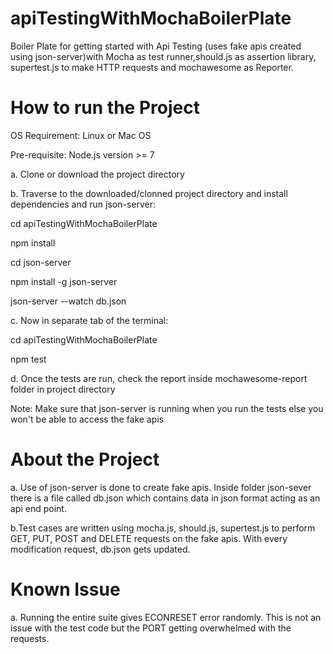 # apiTestingWithMochaBoilerPlate
Boiler Plate for getting started with Api Testing (uses fake apis created using json-server)with Mocha as test runner,should.js as assertion library, supertest.js to make HTTP requests and mochawesome as Reporter.
# How to run the Project
OS Requirement: Linux or Mac OS

Pre-requisite: Node.js version >= 7

a. Clone or download the project directory

b. Traverse to the downloaded/clonned project directory and install dependencies and run json-server:

   cd apiTestingWithMochaBoilerPlate

   npm install

   cd json-server

   npm install -g json-server

   json-server --watch db.json

c. Now in separate tab of the terminal:

   cd apiTestingWithMochaBoilerPlate

   npm test

d. Once the tests are run, check the report inside mochawesome-report folder in project directory

Note: Make sure that json-server is running when you run the tests else you won't be able to access the fake apis

# About the Project
a. Use of json-server is done to create fake apis. Inside folder json-sever there is a file called db.json which contains data in json format acting as an api end point.

b.Test cases are written using mocha.js, should.js, supertest.js to perform GET, PUT, POST and DELETE requests on the fake apis. With every modification request, db.json gets updated. 

# Known Issue
a. Running the entire suite gives ECONRESET error randomly. This is not an issue with the test code but the PORT getting overwhelmed with the requests.
